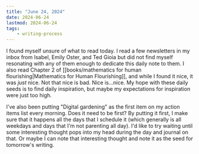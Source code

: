 ```yaml
---
title: "June 24, 2024"
date: 2024-06-24
lastmod: 2024-06-24
tags:
    - writing-process
---
```


I found myself unsure of what to read today. I read a few newsletters in my inbox from Isabel, Emily Oster, and Ted Gioia but did not find myself resonating with any of them enough to dedicate this daily note to them. I also read Chapter 2 of [[books/mathematics for human flourishing|Mathematics for Human Flourishing]], and while I found it nice, it was *just* nice. Not that nice is bad. Nice is...nice. My hope with these daily seeds is to find daily inspiration, but maybe my expectations for inspiration were just too high.

I've also been putting "Digital gardening" as the first item on my action items list every morning. Does it need to be first? By putting it first, I make sure that it happens all the days that I schedule it (which generally is all weekdays and days that I'm not parenting all day). I'd like to try waiting until some interesting thought pops into my head during the day and journal on that. Or maybe I can note that interesting thought and note it as the seed for tomorrow's writing.
